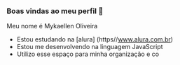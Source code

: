 ### Boas vindas ao meu perfil 💙

Meu nome é Mykaellen Oliveira

- Estou estudando na [alura] (https//www.alura.com.br)
- Estou me desenvolvendo na linguagem JavaScript
- Utilizo esse espaço para minha organização e co
